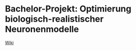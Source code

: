 # Bachelor-Projekt: Optimierung biologisch-realistischer Neuronenmodelle

[Wiki](https://github.com/StdCG/Projekt-KI/wiki)
